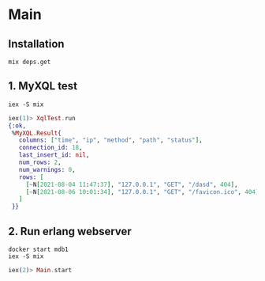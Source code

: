 # Main


## Installation

    mix deps.get

## 1. MyXQL test

    iex -S mix

```elixir
iex(1)> XqlTest.run
{:ok,
 %MyXQL.Result{
   columns: ["time", "ip", "method", "path", "status"],
   connection_id: 18,
   last_insert_id: nil,
   num_rows: 2,
   num_warnings: 0,
   rows: [
     [~N[2021-08-04 11:47:37], "127.0.0.1", "GET", "/dasd", 404],
     [~N[2021-08-06 10:01:34], "127.0.0.1", "GET", "/favicon.ico", 404]
   ]
 }}
```

## 2. Run erlang webserver

    docker start mdb1
    iex -S mix

```elixir
iex(2)> Main.start
```
